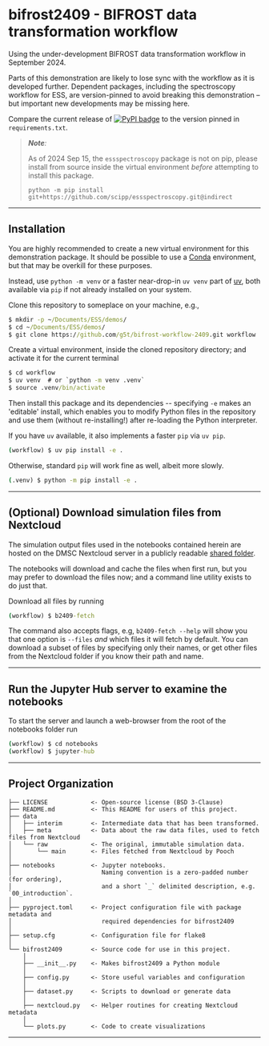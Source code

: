 # bifrost2409 - BIFROST data transformation workflow

Using the under-development BIFROST data transformation workflow in September 2024.

Parts of this demonstration are likely to lose sync with the workflow as it is developed
further. Dependent packages, including the spectroscopy workflow for ESS,
are version-pinned to avoid breaking this demonstration &ndash; 
but important new developments may be missing here.

Compare the current release of 
[![PyPI badge](http://img.shields.io/pypi/v/essspectroscopy.svg)](https://pypi.python.org/pypi/essspectroscopy)
to the version pinned in `requirements.txt`.

> _**Note**:_
> 
> As of 2024 Sep 15, the `essspectroscopy` package is not on pip, please install
> from source inside the virtual environment  _before_ attempting to install this package.
> 
> `python -m pip install git+https://github.com/scipp/essspectroscopy.git@indirect`


--------

## Installation

You are highly recommended to create a new virtual environment for this demonstration package.
It should be possible to use a [Conda](https://conda.io/projects/conda/en/latest/user-guide/getting-started.html)
environment, but that may be overkill for these purposes.

Instead, use `python -m venv` or a faster near-drop-in `uv venv` part of [uv](https://docs.astral.sh/uv/),
both available via `pip` if not already installed on your system.

Clone this repository to someplace on your machine, e.g.,

```cmd
$ mkdir -p ~/Documents/ESS/demos/
$ cd ~/Documents/ESS/demos/
$ git clone https://github.com/g5t/bifrost-workflow-2409.git workflow
```

Create a virtual environment, inside the cloned repository directory; 
and activate it for the current terminal
```cmd
$ cd workflow
$ uv venv  # or `python -m venv .venv`
$ source .venv/bin/activate
```

Then install this package and its dependencies -- specifying `-e` makes an 'editable' install,
which enables you to modify Python files in the repository and use them (without re-installing!)
after re-loading the Python interpreter.

If you have `uv` available, it also implements a faster `pip` via `uv pip`.
```cmd
(workflow) $ uv pip install -e . 
```
Otherwise, standard `pip` will work fine as well, albeit more slowly.
```cmd
(.venv) $ python -m pip install -e .
```

--------
## (Optional) Download simulation files from Nextcloud
The simulation output files used in the notebooks contained herein are hosted
on the DMSC Nextcloud server in a publicly readable 
[shared folder](https://project.esss.dk/owncloud/index.php/s/Diq9n3kITaEBtq7?path=%2FSimulations).

The notebooks will download and cache the files when first run, but you may prefer
to download the files now; and a command line utility exists to do just that.

Download all files by running 
```cmd
(workflow) $ b2409-fetch
```
The command also accepts flags, e.g, `b2409-fetch --help` will show you that one
option is `--files` _and_ which files it will fetch by default.
You can download a subset of files by specifying only their names,
or get other files from the Nextcloud folder if you know their path and name.

--------
## Run the Jupyter Hub server to examine the notebooks
To start the server and launch a web-browser from the root of the notebooks folder run
```cmd
(workflow) $ cd notebooks
(workflow) $ jupyter-hub
```

--------

## Project Organization

```
├── LICENSE            <- Open-source license (BSD 3-Clause)
├── README.md          <- This README for users of this project.
├── data
│   ├── interim        <- Intermediate data that has been transformed.
│   ├── meta           <- Data about the raw data files, used to fetch files from Nextcloud
│   └── raw            <- The original, immutable simulation data.
│       └── main       <- Files fetched from Nextcloud by Pooch
│
├── notebooks          <- Jupyter notebooks. 
│                         Naming convention is a zero-padded number (for ordering),
│                         and a short `_` delimited description, e.g. `00_introduction`.
│
├── pyproject.toml     <- Project configuration file with package metadata and 
│                         required dependencies for bifrost2409
│
├── setup.cfg          <- Configuration file for flake8
│
└── bifrost2409        <- Source code for use in this project.
    │
    ├── __init__.py    <- Makes bifrost2409 a Python module
    │
    ├── config.py      <- Store useful variables and configuration
    │
    ├── dataset.py     <- Scripts to download or generate data
    │
    ├── nextcloud.py   <- Helper routines for creating Nextcloud metadata
    │
    └── plots.py       <- Code to create visualizations
```

--------

